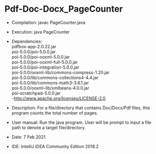 # Pdf-Doc-Docx_PageCounter

 *  Compilation:  javac PageCounter.java
 *  Execution:   java PageCounter
 *  Dependencies:  
 pdfbox-app-2.0.22.jar  
 poi-5.0.0/poi-5.0.0.jar  
 poi-5.0.0/poi-ooxml-5.0.0.jar  
 poi-5.0.0/poi-ooxml-full-5.0.0.jar  
 poi-5.0.0/poi-integration-5.0.0.jar  
 poi-5.0.0/ooxml-lib/commons-compress-1.20.jar  
 poi-5.0.0/lib/commons-collections4-4.4.jar  
 poi-5.0.0/lib/commons-math3-3.6.1.jar  
 poi-5.0.0/ooxml-lib/xmlbeans-4.0.0.jar  
 poi-scratchpad-5.0.0.jar  
 -http://www.apache.org/licenses/LICENSE-2.0

 *  Description:   For a file/directory that contains Doc/Docx/Pdf files, this program counts the total number of pages.
 *  User manual: Run the java program. User will be prompt to input a file path to denote a target file/directory.
 
 *  Date: 7 Feb 2021
 *  IDE: IntelliJ IDEA Community Edition 2018.2
 
